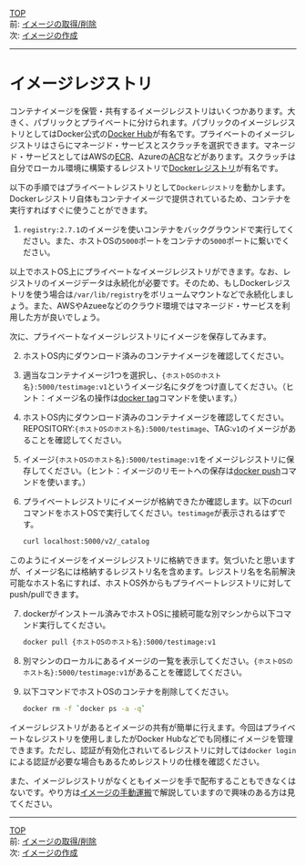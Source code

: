 [TOP](../README.md)   
前: [イメージの取得/削除](./image-operation.md)  
次: [イメージの作成](./image-build.md)  

---

# イメージレジストリ

コンテナイメージを保管・共有するイメージレジストリはいくつかあります。大きく、パブリックとプライベートに分けられます。パブリックのイメージレジストリとしてはDocker公式の[Docker Hub](https://hub.docker.com/)が有名です。プライベートのイメージレジストリはさらにマネージド・サービスとスクラッチを選択できます。マネージド・サービスとしてはAWSの[ECR](https://aws.amazon.com/jp/ecr/)、Azureの[ACR](https://azure.microsoft.com/ja-jp/services/container-registry/)などがあります。スクラッチは自分でローカル環境に構築するレジストリで[Dockerレジストリ](http://docs.docker.jp/registry/index.html)が有名です。

以下の手順ではプライベートレジストリとして``Dockerレジストリ``を動かします。Dockerレジストリ自体もコンテナイメージで提供されているため、コンテナを実行すればすぐに使うことができます。

1. ``registry:2.7.1``のイメージを使いコンテナをバックグラウンドで実行してください。また、ホストOSの``5000``ポートをコンテナの``5000``ポートに繋いでください。

以上でホストOS上にプライベートなイメージレジストリができます。なお、レジストリのイメージデータは永続化が必要です。そのため、もしDockerレジストリを使う場合は``/var/lib/registry``をボリュームマウントなどで永続化しましょう。また、AWSやAzueeなどのクラウド環境ではマネージド・サービスを利用した方が良いでしょう。

次に、プライベートなイメージレジストリにイメージを保存してみます。

2. ホストOS内にダウンロード済みのコンテナイメージを確認してください。

3. 適当なコンテナイメージ1つを選択し、``{ホストOSのホスト名}:5000/testimage:v1``というイメージ名にタグをつけ直してください。（ヒント：イメージ名の操作は[docker tag](https://docs.docker.jp/engine/reference/commandline/tag.html)コマンドを使います。）

4. ホストOS内にダウンロード済みのコンテナイメージを確認してください。REPOSITORY:``{ホストOSのホスト名}:5000/testimage``、TAG:``v1``のイメージがあることを確認してください。

5. イメージ``{ホストOSのホスト名}:5000/testimage:v1``をイメージレジストリに保存してください。（ヒント：イメージのリモートへの保存は[docker push](https://docs.docker.jp/engine/reference/commandline/push.html)コマンドを使います。）

6. プライベートレジストリにイメージが格納できたか確認します。以下のcurlコマンドをホストOSで実行してください。``testimage``が表示されるはずです。
   ``` sh
   curl localhost:5000/v2/_catalog
   ```

このようにイメージをイメージレジストリに格納できます。気づいたと思いますが、イメージ名には格納するレジストリ名を含めます。レジストリ名を名前解決可能なホスト名にすれば、ホストOS外からもプライベートレジストリに対してpush/pullできます。

7. dockerがインストール済みでホストOSに接続可能な別マシンから以下コマンド実行してください。
   ``` sh
   docker pull {ホストOSのホスト名}:5000/testimage:v1
   ```
8. 別マシンのローカルにあるイメージの一覧を表示してください。``{ホストOSのホスト名}:5000/testimage:v1``があることを確認してください。

9. 以下コマンドでホストOSのコンテナを削除してください。
    ``` sh
    docker rm -f `docker ps -a -q`
    ```

イメージレジストリがあるとイメージの共有が簡単に行えます。今回はプライベートなレジストリを使用しましたがDocker Hubなどでも同様にイメージを管理できます。ただし、認証が有効化されいてるレジストリに対しては``docker login``による認証が必要な場合もあるためレジストリの仕様を確認ください。

また、イメージレジストリがなくともイメージを手で配布することもできなくはないです。やり方は[イメージの手動運搬](./image-transport.md)で解説していますので興味のある方は見てください。

---

[TOP](../README.md)   
前: [イメージの取得/削除](./image-operation.md)  
次: [イメージの作成](./image-build.md)  
